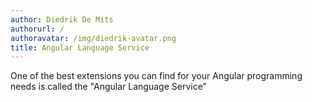 ```yaml
---
author: Diedrik De Mits
authorurl: /
authoravatar: /img/diedrik-avatar.png
title: Angular Language Service
---
```


One of the best extensions you can find for your Angular programming needs is called the "Angular Language Service"